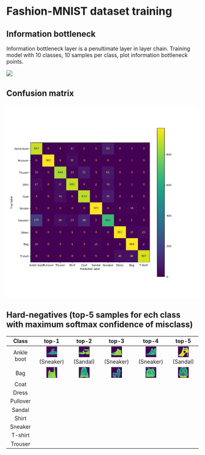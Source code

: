 # Fashion-MNIST dataset training

## Information bottleneck

Information bottleneck layer is a penultimate layer in layer chain.
Training model with 10 classes, 10 samples per class, plot information bottleneck points.

<img src="information_bottleneck.gif" width="650"/>

## Confusion matrix

<img src="confusion_matrix.png" width="650"/>

## Hard-negatives (top-5 samples for ech class with maximum softmax confidence of misclass)

|    Class   |                                 top-1                                 |                                top-2                               |                                 top-3                                 |                                 top-4                                 |                                top-5                               |
|:----------:|:---------------------------------------------------------------------:|:------------------------------------------------------------------:|:---------------------------------------------------------------------:|:---------------------------------------------------------------------:|:------------------------------------------------------------------:|
| Ankle boot | ![Sneaker](./hard_neg/Ankle%20boot/hard_neg_1(Sneaker).png) (Sneaker) | ![Sandal](./hard_neg/Ankle%20boot/hard_neg_2(Sandal).png) (Sandal) | ![Sneaker](./hard_neg/Ankle%20boot/hard_neg_3(Sneaker).png) (Sneaker) | ![Sneaker](./hard_neg/Ankle%20boot/hard_neg_4(Sneaker).png) (Sneaker) | ![Sandal](./hard_neg/Ankle%20boot/hard_neg_5(Sandal).png) (Sandal) |
|     Bag    |           ![T-shirt](./hard_neg/Bag/hard_neg_1(T-shirt).png)          |           ![Dress](./hard_neg/Bag/hard_neg_2(Dress).png)           |            ![Sandal](./hard_neg/Bag/hard_neg_3(Sandal).png)           |           ![T-shirt](./hard_neg/Bag/hard_neg_4(T-shirt).png)          |         ![T-shirt](./hard_neg/Bag/hard_neg_5(T-shirt).png)         |
|    Coat    |                                                                       |                                                                    |                                                                       |                                                                       |                                                                    |
|    Dress   |                                                                       |                                                                    |                                                                       |                                                                       |                                                                    |
|  Pullover  |                                                                       |                                                                    |                                                                       |                                                                       |                                                                    |
|   Sandal   |                                                                       |                                                                    |                                                                       |                                                                       |                                                                    |
|    Shirt   |                                                                       |                                                                    |                                                                       |                                                                       |                                                                    |
|   Sneaker  |                                                                       |                                                                    |                                                                       |                                                                       |                                                                    |
|   T-shirt  |                                                                       |                                                                    |                                                                       |                                                                       |                                                                    |
|   Trouser  |                                                                       |                                                                    |                                                                       |                                                                       |                                                                    |
